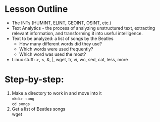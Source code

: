 # Lesson Outline
  - The INTs (HUMINT, ELINT, GEOINT, OSINT, etc.)  
  - Text Analytics  - the process of analyzing unstructured text, extracting relevant information, and transforming it into useful intelligence.  
  - Text to be analyzed: a list of songs by the Beatles   
    - How many different words did they use?  
    - Which words were used frequently?  
    - Which word was used the most?
  - Linux stuff: >, <, &, |, wget, tr, vi, wc, sed, cat, less, more  

# Step-by-step:  
  1. Make a directory to work in and move into it  
	`mkdir song`  
	`cd songs`  
  2. Get a list of Beatles songs   
    		wget 
	
		